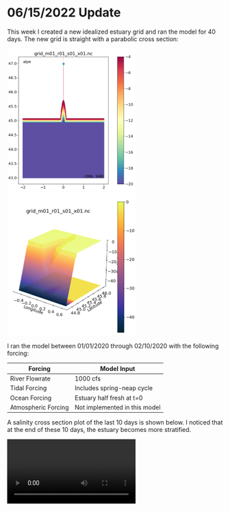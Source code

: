 # 06/15/2022 Update

This week I created a new idealized estuary grid and ran the model for 40 days.
The new grid is straight with a parabolic cross section:

<img src="alpeGrid.png" alt="alpeGrid" width="300"/>
<img src="alpe3D.png" alt="alpe3D" width="300"/>

I ran the model between 01/01/2020 through 02/10/2020 with the following forcing:

|Forcing | Model Input|
|---|---|
|River Flowrate|1000 cfs|
|Tidal Forcing| Includes spring-neap cycle|
|Ocean Forcing| Estuary half fresh at t=0|
|Atmospheric Forcing|Not implemented in this model|

A salinity cross section plot of the last 10 days is shown below. I noticed that at the end of these 10 days, the estuary becomes more stratified.

![alpe40d](https://user-images.githubusercontent.com/15829099/173406059-3dc31852-9f74-460e-9f1d-61ec65cab31a.mp4)
